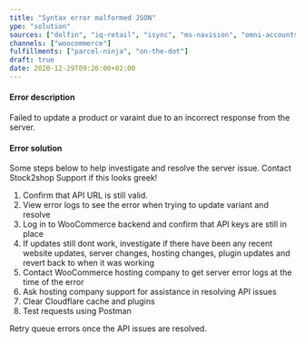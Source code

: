 ```yaml
---
title: "Syntax error malformed JSON"
ype: "solution"
sources: ["dolfin", "iq-retail", "isync", "ms-navision", "omni-accounts", "pastel-partner", "sage-50cloud-pastel-xpress", "sage-200-evolution", "sage-300cloud", "sage-business-cloud-financials", "sage-evolution", "sage-one", "sage-pastel-evolution", "sap", "syspro" ]
channels: ["woocommerce"]
fulfillments: ["parcel-ninja", "on-the-dot"]
draft: true
date: 2020-12-29T09:26:00+02:00
---
```


#### Error description
Failed to update a product or varaint due to an incorrect response from the server.

#### Error solution
Some steps below to help investigate and resolve the server issue. Contact Stock2shop Support if this looks greek!

1. Confirm that API URL is still valid.
2. View error logs to see the error when trying to update variant and resolve
3. Log in to WooCommerce backend and confirm that API keys are still in place
4. If updates still dont work,  investigate if there have been any recent website updates, server changes, hosting changes, plugin updates and revert back to when it was working
5. Contact WooCommerce hosting company to get server error logs at the time of the error
6. Ask hosting company support for assistance in resolving API issues
7. Clear Cloudflare cache and plugins
8. Test requests using Postman

Retry queue errors once the API issues are resolved.